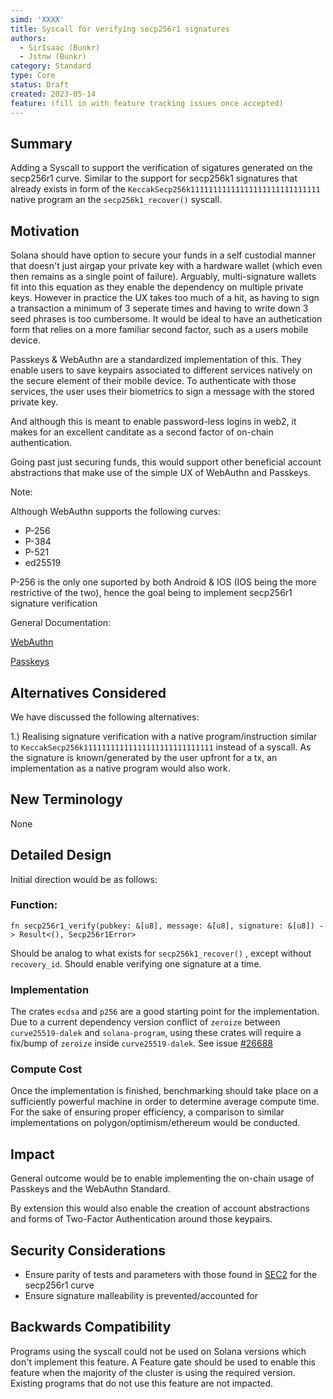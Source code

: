 ```yaml
---
simd: 'XXXX'
title: Syscall for verifying secp256r1 signatures
authors:
  - SirIsaac (Bunkr)
  - Jstnw (Bunkr)
category: Standard
type: Core
status: Draft
created: 2023-05-14
feature: (fill in with feature tracking issues once accepted)
---
```


## Summary

Adding a Syscall to support the verification of sigatures generated on the secp256r1 curve. 
Similar to the support for secp256k1 signatures that already exists in form of the `KeccakSecp256k11111111111111111111111111111` native program an the `secp256k1_recover()` syscall.

## Motivation

Solana should have option to secure your funds in a self custodial manner that doesn't just airgap your private key with a hardware wallet (which even then remains as a single point of failure). Arguably, multi-signature wallets fit into this equation as they enable the dependency on multiple private keys. However in practice the UX takes too much of a hit, as having to sign a transaction a minimum of 3 seperate times and having to write down 3 seed phrases is too cumbersome. It would be ideal to have an authetication form that relies on a more familiar second factor, such as a users mobile device.

Passkeys & WebAuthn are a standardized implementation of this. They enable users to save keypairs associated to different services natively on the secure element of their mobile device. To authenticate with those services, the user uses their biometrics to sign a message with the stored private key. 

And although this is meant to enable password-less logins in web2, it makes for an excellent canditate as a second factor of on-chain authentication.

Going past just securing funds, this would support other beneficial account abstractions that make use of the simple UX of WebAuthn and Passkeys.

Note:

Although WebAuthn supports the following curves:
- P-256
- P-384
- P-521
- ed25519

P-256 is the only one suported by both Android & IOS (IOS being the more restrictive of the two), hence the goal being to implement secp256r1 signature verification

General Documentation:

[WebAuthn](https://webauthn.io/)

[Passkeys](https://fidoalliance.org/passkeys/)

## Alternatives Considered
We have discussed the following alternatives:

1.) Realising signature verification with a native program/instruction similar to `KeccakSecp256k11111111111111111111111111111` instead of a syscall. As the signature is known/generated by the user upfront for a tx, an implementation as a native program would also work.

## New Terminology

None

## Detailed Design

Initial direction would be as follows:

### Function: 

`fn secp256r1_verify(pubkey: &[u8], message: &[u8], signature: &[u8]) -> Result<(), Secp256r1Error>`

Should be analog to what exists for `secp256k1_recover()` , except without `recovery_id`. Should enable verifying one signature at a time.

### Implementation
The crates `ecdsa` and `p256` are a good starting point for the implementation. Due to a current dependency version conflict of `zeroize` between `curve25519-dalek` and `solana-program`, using these crates will require a fix/bump of `zeroize` inside `curve25519-dalek`. See issue [#26688](https://github.com/solana-labs/solana/issues/26688)

### Compute Cost
Once the implementation is finished, benchmarking should take place on a sufficiently powerful machine in order to determine average compute time. For the sake of ensuring proper efficiency, a comparison to similar implementations on polygon/optimism/ethereum would be conducted.


## Impact

General outcome would be to enable implementing the on-chain usage of Passkeys and the WebAuthn Standard.

By extension this would also enable the creation of account abstractions and forms of Two-Factor Authentication around those keypairs.

## Security Considerations

- Ensure parity of tests and parameters with those found in [SEC2](https://www.secg.org/sec2-v2.pdf) for the secp256r1 curve
- Ensure signature malleability is prevented/accounted for

## Backwards Compatibility

Programs using the syscall could not be used on Solana versions which don't implement this feature. A Feature gate should be used to enable this feature when the majority of the cluster is using the required version. Existing programs that do not use this feature are not impacted.
